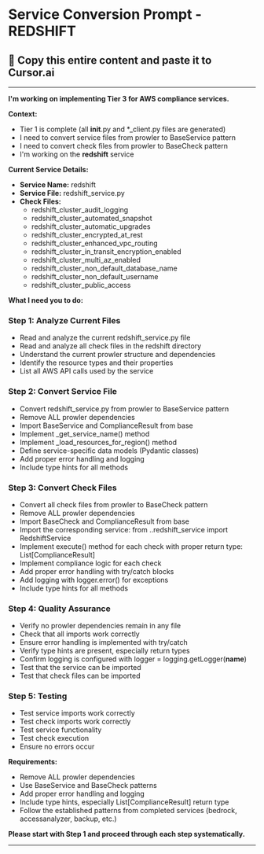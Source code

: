# Service Conversion Prompt - REDSHIFT

## 🎯 Copy this entire content and paste it to Cursor.ai

---

**I'm working on implementing Tier 3 for AWS compliance services.**

**Context:**
- Tier 1 is complete (all __init__.py and *_client.py files are generated)
- I need to convert service files from prowler to BaseService pattern
- I need to convert check files from prowler to BaseCheck pattern
- I'm working on the **redshift** service

**Current Service Details:**
- **Service Name:** redshift
- **Service File:** redshift_service.py
- **Check Files:** 
  - redshift_cluster_audit_logging
  - redshift_cluster_automated_snapshot
  - redshift_cluster_automatic_upgrades
  - redshift_cluster_encrypted_at_rest
  - redshift_cluster_enhanced_vpc_routing
  - redshift_cluster_in_transit_encryption_enabled
  - redshift_cluster_multi_az_enabled
  - redshift_cluster_non_default_database_name
  - redshift_cluster_non_default_username
  - redshift_cluster_public_access

**What I need you to do:**

### Step 1: Analyze Current Files
- Read and analyze the current redshift_service.py file
- Read and analyze all check files in the redshift directory
- Understand the current prowler structure and dependencies
- Identify the resource types and their properties
- List all AWS API calls used by the service

### Step 2: Convert Service File
- Convert redshift_service.py from prowler to BaseService pattern
- Remove ALL prowler dependencies
- Import BaseService and ComplianceResult from base
- Implement _get_service_name() method
- Implement _load_resources_for_region() method
- Define service-specific data models (Pydantic classes)
- Add proper error handling and logging
- Include type hints for all methods

### Step 3: Convert Check Files
- Convert all check files from prowler to BaseCheck pattern
- Remove ALL prowler dependencies
- Import BaseCheck and ComplianceResult from base
- Import the corresponding service: from ..redshift_service import RedshiftService
- Implement execute() method for each check with proper return type: List[ComplianceResult]
- Implement compliance logic for each check
- Add proper error handling with try/catch blocks
- Add logging with logger.error() for exceptions
- Include type hints for all methods

### Step 4: Quality Assurance
- Verify no prowler dependencies remain in any file
- Check that all imports work correctly
- Ensure error handling is implemented with try/catch
- Verify type hints are present, especially return types
- Confirm logging is configured with logger = logging.getLogger(__name__)
- Test that the service can be imported
- Test that check files can be imported

### Step 5: Testing
- Test service imports work correctly
- Test check imports work correctly
- Test service functionality
- Test check execution
- Ensure no errors occur

**Requirements:**
- Remove ALL prowler dependencies
- Use BaseService and BaseCheck patterns
- Add proper error handling and logging
- Include type hints, especially List[ComplianceResult] return type
- Follow the established patterns from completed services (bedrock, accessanalyzer, backup, etc.)

**Please start with Step 1 and proceed through each step systematically.**

---
